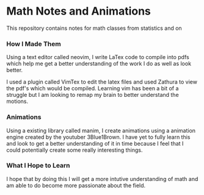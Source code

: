 # Math Notes and Animations 

This repository contains notes for math classes from statistics and on

### How I Made Them

Using a text editor called neovim, I write LaTex code to compile into pdfs which help me get a better understanding of the work I do as well as look better. 

I used a plugin called VimTex to edit the latex files and used Zathura to view the pdf's which would be compiled. Learning vim has been a bit of a struggle but I am looking to remap my brain to better understand the motions.

### Animations 

Using a existing library called manim, I create animations using a animation engine created by the youtuber 3Blue1Brown. I have yet to fully learn this and look to get a better understanding of it in time because I feel that I could potentially create some really interesting things. 

### What I Hope to Learn

I hope that by doing this I will get a more intutive understanding of math and am able to do become more passionate about the field. 
